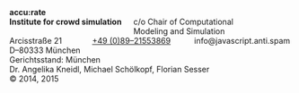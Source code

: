 <div class="two columns alpha omega"></div>
<div class="four columns">
    <strong>
        accu:rate<br />
        Institute for crowd simulation
    </strong>
    <br />
    c/o Chair of Computational<br />Modeling and Simulation
</div>
<div class="four columns">
    Arcisstra&szlig;e 21<br />
    D&ndash;80333 M&uuml;nchen<br />
    <a class="tel" href="tel:+498921553869">+49 (0)89&ndash;21553869</a><br />
    <span class="mailadresse" data-to="info">info@javascript.anti.spam</span>
</div>
<div class="four columns">
    Gerichtsstand: M&uuml;nchen<br />
    Dr. Angelika Kneidl, Michael Schölkopf, Florian Sesser<br />
    &copy; 2014, 2015
</div>
<div class="one column omega"></div>
